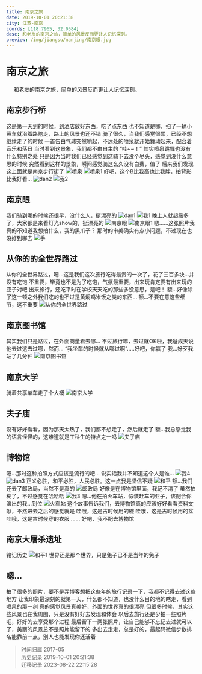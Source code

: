 ```yaml
---
title: 南京之旅
date: 2019-10-01 20:21:38
city: 江苏-南京
coords: [118.7965, 32.0584]
desc: 和老友的南京之旅，简单的风景反而更让人记忆深刻。
preview: /img/jiangsu/nanjing/南京眼.jpg
---
```


# 南京之旅

<span>
&nbsp;&nbsp;&nbsp;&nbsp;
和老友的南京之旅，简单的风景反而更让人记忆深刻。
</span>

<!-- more -->

## 南京步行桥

这是第一天到的时候，到酒店放好东西，吃了点东西
也不知道是哪，扫了一辆小黄车就沿着路瞎走，路上的风景也还不错
骑了很久，当我们感觉很累，已经不想继续走了的时候
一首告白气球突然响起，不远处的喷泉就开始舞动起来，配合着音乐和落日
当时看到这景象，我们都不由自主的 “哇~~！”
其实喷泉跳舞也没有什么特别之处
只是因为当时我们已经感觉到这骑下去没个尽头，感觉到没什么意思的时候
突然看到这样的景象，瞬间感觉骑这么久没有白费，值了
后来我们发现这上面就是南京步行街了
![喷泉](/img/jiangsu/nanjing/喷泉.jpg)
![喷泉1](/img/jiangsu/nanjing/喷泉1.jpg)
好吧，这个B比我高也比我胖，拍背影比我好看...
![dan2](/img/jiangsu/nanjing/dan2.jpg)
![我2](/img/jiangsu/nanjing/我2.jpg)

## 南京眼

我们骑到哪的时候还很早，没什么人，挺漂亮的
![dan1](/img/jiangsu/nanjing/dan1.jpg)
![我1](/img/jiangsu/nanjing/我1.jpg)
晚上人就超级多了，大家都是来看灯光show的，挺漂亮的
![南京眼](/img/jiangsu/nanjing/南京眼.jpg)
![南京眼1](/img/jiangsu/nanjing/南京眼1.jpg)
嗯......这张照片我真的不知道我想拍什么，我的黑爪子？
那时的审美确实有点小问题，不过现在也没好到哪去
![手](/img/jiangsu/nanjing/手.jpg)

## 从你的的全世界路过

从你的全世界路过，嗯...这是我们这次旅行吃得最贵的一次了，花了三百多块...并没有吃饱
不重要，毕竟也不是为了吃饱，气氛最重要，出来玩肯定要有出来玩的亚子对吧
出来旅行，还吃平时在学校天天吃的那些多没意思，是吧！
额...好像除了这一顿之外我们吃的也不过是黄焖鸡米饭之类的东西...
额...不要在意这些细节，这不重要
![从你的全世界路过](/img/jiangsu/nanjing/从你的全世界路过.jpg)

## 南京图书馆

其实我们只是路过，在外面商量着去哪...
不过旅行嘛，去过就OK啦，我爸成天说他去过这去过哪，然而...
“我坐车的时候就从哪过啊”.....好吧，你赢了
我...好歹我站了几分钟
![南京图书馆](/img/jiangsu/nanjing/南京图书馆.jpg)

## 南京大学

骑着共享单车走了个大概
![南京大学](/img/jiangsu/nanjing/南京大学.jpg)

## 夫子庙

没有好好看看，因为那天太热了，我们都不想走了，然后就走了
额...我总感觉我的语言怪怪的，这难道就是工科生的特点之一吗
![夫子庙](/img/jiangsu/nanjing/夫子庙.jpg)

## 博物馆

嗯...那时这种拍照方式应该是流行的吧...
说实话我并不知道这个人是谁...
![我4](/img/jiangsu/nanjing/我4.jpg)
![dan3](/img/jiangsu/nanjing/dan3.jpg)
正义必胜，和平必胜，人民必胜。这一点我是坚信不疑
![和平](/img/jiangsu/nanjing/和平.jpg)
额...我们还去了邮政局，当然不是真的
![邮政局](/img/jiangsu/nanjing/邮政局.jpg)
好像是在博物馆里面，我记不清了
虽然拍糊了，不过感觉在哈哈哈
![我3](/img/jiangsu/nanjing/我3.jpg)
嗯...他在拍火车站，假装赶车的亚子，该配合你演出的我...到位
![火车站](/img/jiangsu/nanjing/火车站.jpg)
这个故事告诉我们，去博物馆真的应该好好看看资料文献，不然进去之后的感觉就是
哇哦，这是古时候用的碗
哇哦，这是古时候用的盆
哇哦，这是古时候穿的衣服
......
好吧，我不配去博物馆

## 南京大屠杀遗址

铭记历史
![和平1](/img/jiangsu/nanjing/和平1.jpg)
世界还是那个世界，只是兔子已不是当年的兔子

## 嗯...

拍了很多的照片，要不是弄博客想把这些年的旅行记录一下，我都不记得去过这些地方
让我印象最深刻的就第一天，什么都不知道，也没什么目的地的瞎走，看到喷泉的那一刻
真的感觉风景真美好，外面的世界真的很漂亮
但很多时候，其实这些风景也在我周围，只是没有好好去发现和体会
以后去旅行还是少拍一些照片吧，好好的去享受那个过程
最后留下一两张照片，让自己能够不忘记去过就可以了，美丽的风景总不是照片能留下的
多出去走走，总是好的，最起码微信步数排名能靠前一点，别人也能发现你还活着

> 时间归属 2017-05<br/>
> 历史记录 2019-10-01 20:21:38<br/>
> 迁移记录 2023-08-22 22:15:28

